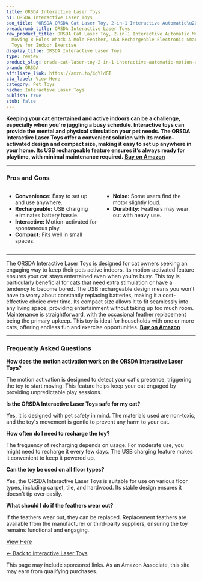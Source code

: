 ```yaml
---
title: ORSDA Interactive Laser Toys
h1: ORSDA Interactive Laser Toys
seo_title: "ORSDA ORSDA Cat Laser Toy, 2-in-1 Interactive Automatic\u2026"
breadcrumb_title: ORSDA Interactive Laser Toys
raw_product_title: ORSDA Cat Laser Toy, 2-in-1 Interactive Automatic Motion Activated
  Moving 8 Holes Whack A Mole Feather, USB Rechargeable Electronic Smart Sensor Kitten
  Toys for Indoor Exercise
display_title: ORSDA Interactive Laser Toys
type: review
product_slug: orsda-cat-laser-toy-2-in-1-interactive-automatic-motion-activated-movin-71711967
brand: ORSDA
affiliate_link: https://amzn.to/4gYldGT
cta_label: View Here
category: Pet Toys
niche: Interactive Laser Toys
publish: true
stub: false
---
```


<div id="intro" class="full-width">
  <p><strong>Keeping your cat entertained and active indoors can be a challenge, especially when you're juggling a busy schedule. Interactive toys can provide the mental and physical stimulation your pet needs. The ORSDA Interactive Laser Toys offer a convenient solution with its motion-activated design and compact size, making it easy to set up anywhere in your home. Its USB rechargeable feature ensures it’s always ready for playtime, with minimal maintenance required.</strong> <a href="https://amzn.to/4gYldGT" rel="nofollow sponsored noopener" target="_blank"><strong>Buy on Amazon</strong></a></p>
</div>

<hr />
<h3 id="pros-cons">Pros and Cons</h3>
<div class="pc-grid" style="display:grid;grid-template-columns:1fr 1fr;gap:16px;">
  <ul>
    <li><strong>Convenience:</strong> Easy to set up and use anywhere.</li>
    <li><strong>Rechargeable:</strong> USB charging eliminates battery hassle.</li>
    <li><strong>Interactive:</strong> Motion-activated for spontaneous play.</li>
    <li><strong>Compact:</strong> Fits well in small spaces.</li>
  </ul>
  <ul>
    <li><strong>Noise:</strong> Some users find the motor slightly loud.</li>
    <li><strong>Durability:</strong> Feathers may wear out with heavy use.</li>
  </ul>
</div>
<hr />

<div class="full-width">
  <p>The ORSDA Interactive Laser Toys is designed for cat owners seeking an engaging way to keep their pets active indoors. Its motion-activated feature ensures your cat stays entertained even when you're busy. This toy is particularly beneficial for cats that need extra stimulation or have a tendency to become bored. The USB rechargeable design means you won't have to worry about constantly replacing batteries, making it a cost-effective choice over time. Its compact size allows it to fit seamlessly into any living space, providing entertainment without taking up too much room. Maintenance is straightforward, with the occasional feather replacement being the primary upkeep. This toy is ideal for households with one or more cats, offering endless fun and exercise opportunities. <a href="https://amzn.to/4gYldGT" rel="nofollow sponsored noopener" target="_blank"><strong>Buy on Amazon</strong></a></p>
</div>

<hr />
<h3 id="faqs">Frequently Asked Questions</h3>

<p><strong>How does the motion activation work on the ORSDA Interactive Laser Toys?</strong></p>
<p>The motion activation is designed to detect your cat's presence, triggering the toy to start moving. This feature helps keep your cat engaged by providing unpredictable play sessions.</p>

<p><strong>Is the ORSDA Interactive Laser Toys safe for my cat?</strong></p>
<p>Yes, it is designed with pet safety in mind. The materials used are non-toxic, and the toy's movement is gentle to prevent any harm to your cat.</p>

<p><strong>How often do I need to recharge the toy?</strong></p>
<p>The frequency of recharging depends on usage. For moderate use, you might need to recharge it every few days. The USB charging feature makes it convenient to keep it powered up.</p>

<p><strong>Can the toy be used on all floor types?</strong></p>
<p>Yes, the ORSDA Interactive Laser Toys is suitable for use on various floor types, including carpet, tile, and hardwood. Its stable design ensures it doesn't tip over easily.</p>

<p><strong>What should I do if the feathers wear out?</strong></p>
<p>If the feathers wear out, they can be replaced. Replacement feathers are available from the manufacturer or third-party suppliers, ensuring the toy remains functional and engaging.</p>
<p><a class="btn" href="https://amzn.to/4gYldGT" target="_blank" rel="nofollow sponsored noopener">View Here</a></p>
<p><a href="/roundups/pet-toys/interactive-laser-toys/">← Back to Interactive Laser Toys</a></p>
<aside class="disclosure">This page may include sponsored links. As an Amazon Associate, this site may earn from qualifying purchases.</aside>
